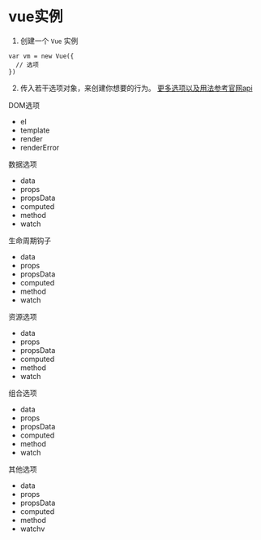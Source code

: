 # vue实例

1. 创建一个 `Vue` 实例
```
var vm = new Vue({
  // 选项
})
```


2. 传入若干选项对象，来创建你想要的行为。
[更多选项以及用法参考官网api](https://v2.cn.vuejs.org/v2/api/#%E9%80%89%E9%A1%B9-%E6%95%B0%E6%8D%AE)

DOM选项
- el
- template
- render
- renderError

数据选项
- data
- props
- propsData
- computed
- method
- watch


生命周期钩子
- data
- props
- propsData
- computed
- method
- watch

资源选项
- data
- props
- propsData
- computed
- method
- watch

组合选项
- data
- props
- propsData
- computed
- method
- watch

其他选项
- data
- props
- propsData
- computed
- method
- watchv

